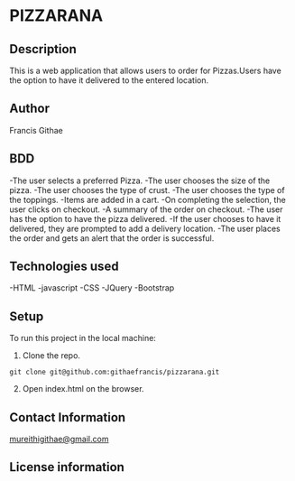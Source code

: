 # PIZZARANA

## Description

This is a web application that allows users to order for Pizzas.Users have the option to have it delivered to the entered location.

## Author

Francis Githae

## BDD
-The user selects a preferred Pizza.
-The user chooses the size of the pizza.
-The user chooses the type of crust.
-The user chooses the type of the toppings.
-Items are added in a cart.
-On completing the selection, the user clicks on checkout.
-A summary of the order on checkout.
-The user has the option to have the pizza delivered.
-If the user chooses to have it delivered, they are prompted to add a delivery location.
-The user places the order and gets an alert that the order is successful.


## Technologies used

-HTML
-javascript
-CSS
-JQuery
-Bootstrap

## Setup

To run this project in the local machine:
1. Clone the repo.

```git 
git clone git@github.com:githaefrancis/pizzarana.git
``` 
2. Open index.html on the browser.

## Contact Information

mureithigithae@gmail.com

## License information

